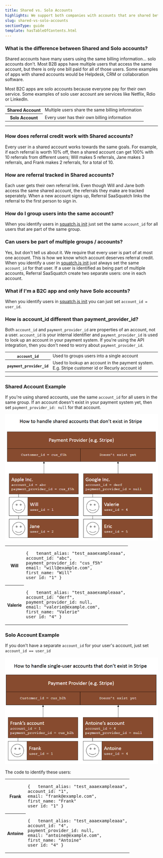 ```yaml
---
title: Shared vs. Solo Accounts
highlights: We support both companies with accounts that are shared between users and solo accounts. In other words we support both B2B and B2C. This guide explains how to set <code>account_id</code> for both of those cases.
slug: shared-vs-solo-accounts
sectionType: guide
template: hasTableOfContents.html
---
```


### What is the difference between Shared and Solo accounts?

Shared accounts have many users using the same billing information... solo accounts don't. Most B2B apps have multiple users that access the 
same account, but there is only one bill paid for all of those users. Some examples of apps with shared accounts would be Helpdesk, CRM or collaboration software. 

Most B2C apps are solo accounts because everyone pay for their own service. Some examples of solo user account are services like Netflix, Rdio or LinkedIn.

<table class="table">
    <tr>
        <th>
            <strong>Shared</strong> Account
        </th>
        <td>
            <i class="fa fa-users"></i> Multiple users share the same billing information
        </td>
    </tr>
    <tr>
        <th>
            <strong>Solo</strong> Account
        </th>
        <td>
            <i class="fa fa-user"></i> Every user has their own billing information
        </td>
    </tr>
</table>

<hr/>

### How does referral credit work with Shared accounts?

Every user in a shared account works towards the same goals. For example, if each referral is worth 10% off, then a shared account can get 100% with 10 referrals from different users;
Will makes 5 referrals, Jane makes 3 referrals, and Frank makes 2 referrals, for a total of 10.


### How are referral tracked in Shared accounts?

Each user gets their own referral link. Even though Will and Jane both access the same shared account, the referrals they make are tracked seperately. When a new account signs up,
Referral SaaSquatch links the referral to the first person to sign in.


### How do I group users into the same account?

When you identify users in <a href="/squatchjs#init">squatch.js init</a> just set the same <code>account_id</code> for all
users that are part of the same group.


### Can users be part of multiple groups / accounts?

Yes, but don't tell us about it. We require that every user is part of at most one account. This is how we know which account deserves referral credit.
When you identify a user in <a href="/squatchjs#init">squatch.js init</a> just always set the same <code>account_id</code> for that user. If a user is identified as being
part of multiple accounts, Referral SaaSquatch create two separate users: one in each account.


### What if I'm a B2C app and only have Solo accounts?

When you identify users in <a href="/squatchjs#init">squatch.js init</a> you can just set <code>account_id = user_id</code>.


### How is <span class="monospace">account_id</span> different than <span class="monospace">payment_provider_id</span>?

Both `account_id` and `payment_provider_id` are properties of an account, not a user. `account_id` is 
your internal identifier and `payment_provider_id` is used to look up an account in your payment system. If you're using the API 
integration, then you don't need to worry about `payment_provider_id`.

<table class="table">
    <tr>
        <th>
            <code>account_id</code>
        </th>
        <td>
            Used to groups users into a single account
        </td>
    </tr>
    <tr>
        <th>
            <code>payment_provider_id</code>
        </th>
        <td>
            Used to lookup an account in the payment system. E.g. Stripe customer id or Recurly account id
        </td>
    </tr>
</table>

<hr/>


### Shared Account Example

If you're using shared accounts, use the same `account_id` for all users in the same group. If an account doesn't exist in your payment system yet, 
then set `payment_provider_id: null` for that account.

<img src="/assets/images/shared_account_example.png" />

<table class="table">
    <tr>
        <th>Will</th>
        <td><pre class="prettyprint lang-json">{   tenant_alias: "test_aaaexampleaaa",
account_id: "abc",
payment_provider_id: "cus_f5h"
email: "will@example.com",
first_name: "Will"
user_id: "1" }</pre>
</td>
    </tr>
    <tr>
        <th>Valerie</th>
        <td><pre class="prettyprint lang-json">{   tenant_alias: "test_aaaexampleaaa",
account_id: "derf",
payment_provider_id: null,
email: "valerie@example.com",
first_name: "Valerie"
user_id: "4" }</pre>
</td>
    </tr>
</table>


### Solo Account Example

If you don't have a separate `account_id` for your user's account, just set `account_id == user_id`


<img src="/assets/images/solo_user_example.png" />

<p>The code to identify these users:</p>

<table class="table">
    <tr>
        <th>Frank</th>
        <td><pre class="prettyprint lang-json">{   tenant_alias: "test_aaaexampleaaa",
account_id: "1",
email: "frank@example.com",
first_name: "Frank"
user_id: "1" }</pre>
</td>
    </tr>
    <tr>
        <th>Antoine</th>
        <td><pre class="prettyprint lang-json">{   tenant_alias: "test_aaaexampleaaa",
account_id: "4",
payment_provider_id: null,
email: "antoine@example.com",
first_name: "Antoine"
user_id: "4" }</pre>
</td>
    </tr>
</table>
